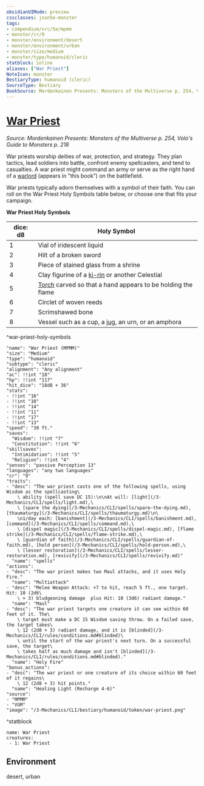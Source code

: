 ```yaml
---
obsidianUIMode: preview
cssclasses: json5e-monster
tags:
- compendium/src/5e/mpmm
- monster/cr/9
- monster/environment/desert
- monster/environment/urban
- monster/size/medium
- monster/type/humanoid/cleric
statblock: inline
aliases: ["War Priest"]
NoteIcon: monster
BestiaryType: humanoid (cleric)
SourceType: Bestiary
BookSource: Mordenkainen Presents: Monsters of the Multiverse p. 254, Volo's Guide to Monsters p. 218
---
```

# [War Priest](3-Mechanics\CLI\bestiary\humanoid/war-priest-mpmm.md)
*Source: Mordenkainen Presents: Monsters of the Multiverse p. 254, Volo's Guide to Monsters p. 218*  

War priests worship deities of war, protection, and strategy. They plan tactics, lead soldiers into battle, confront enemy spellcasters, and tend to casualties. A war priest might command an army or serve as the right hand of a [warlord](/3-Mechanics/CLI/bestiary/humanoid/warlord-mpmm.md) (appears in "this book") on the battlefield.

War priests typically adorn themselves with a symbol of their faith. You can roll on the War Priest Holy Symbols table below, or choose one that fits your campaign.

**War Priest Holy Symbols**

| dice: d8 | Holy Symbol |
|----------|-------------|
| 1 | Vial of iridescent liquid |
| 2 | Hilt of a broken sword |
| 3 | Piece of stained glass from a shrine |
| 4 | Clay figurine of a [ki-rin](/3-Mechanics/CLI/bestiary/celestial/ki-rin-mpmm.md) or another Celestial |
| 5 | [Torch](/3-Mechanics/CLI/items/torch.md) carved so that a hand appears to be holding the flame |
| 6 | Circlet of woven reeds |
| 7 | Scrimshawed bone |
| 8 | Vessel such as a cup, a [jug](/3-Mechanics/CLI/items/jug.md), an urn, or an amphora |
^war-priest-holy-symbols

```statblock
"name": "War Priest (MPMM)"
"size": "Medium"
"type": "humanoid"
"subtype": "cleric"
"alignment": "Any alignment"
"ac": !!int "18"
"hp": !!int "117"
"hit_dice": "18d8 + 36"
"stats":
- !!int "16"
- !!int "10"
- !!int "14"
- !!int "11"
- !!int "17"
- !!int "13"
"speed": "30 ft."
"saves":
  "Wisdom": !!int "7"
  "Constitution": !!int "6"
"skillsaves":
  "Intimidation": !!int "5"
  "Religion": !!int "4"
"senses": "passive Perception 13"
"languages": "any two languages"
"cr": "9"
"traits":
- "desc": "The war priest casts one of the following spells, using Wisdom as the spellcasting\
    \ ability (spell save DC 15):\n\nAt will: [light](/3-Mechanics/CLI/spells/light.md),\
    \ [spare the dying](/3-Mechanics/CLI/spells/spare-the-dying.md), [thaumaturgy](/3-Mechanics/CLI/spells/thaumaturgy.md)\n\
    \n1/day each: [banishment](/3-Mechanics/CLI/spells/banishment.md), [command](/3-Mechanics/CLI/spells/command.md),\
    \ [dispel magic](/3-Mechanics/CLI/spells/dispel-magic.md), [flame strike](/3-Mechanics/CLI/spells/flame-strike.md),\
    \ [guardian of faith](/3-Mechanics/CLI/spells/guardian-of-faith.md), [hold person](/3-Mechanics/CLI/spells/hold-person.md),\
    \ [lesser restoration](/3-Mechanics/CLI/spells/lesser-restoration.md), [revivify](/3-Mechanics/CLI/spells/revivify.md)"
  "name": "spells"
"actions":
- "desc": "The war priest makes two Maul attacks, and it uses Holy Fire."
  "name": "Multiattack"
- "desc": "Melee Weapon Attack: +7 to hit, reach 5 ft., one target. Hit: 10 (2d6\
    \ + 3) bludgeoning damage  plus Hit: 10 (3d6) radiant damage."
  "name": "Maul"
- "desc": "The war priest targets one creature it can see within 60 feet of it. The\
    \ target must make a DC 15 Wisdom saving throw. On a failed save, the target takes\
    \ 12 (2d8 + 3) radiant damage, and it is [blinded](/3-Mechanics/CLI/rules/conditions.md#blinded)\
    \ until the start of the war priest's next turn. On a successful save, the target\
    \ takes half as much damage and isn't [blinded](/3-Mechanics/CLI/rules/conditions.md#blinded)."
  "name": "Holy Fire"
"bonus_actions":
- "desc": "The war priest or one creature of its choice within 60 feet of it regains\
    \ 12 (2d8 + 3) hit points."
  "name": "Healing Light (Recharge 4-6)"
"source":
- "MPMM"
- "VGM"
"image": "/3-Mechanics/CLI/bestiary/humanoid/token/war-priest.png"
```
^statblock

```encounter-table
name: War Priest
creatures:
 - 1: War Priest
```

## Environment

desert, urban
